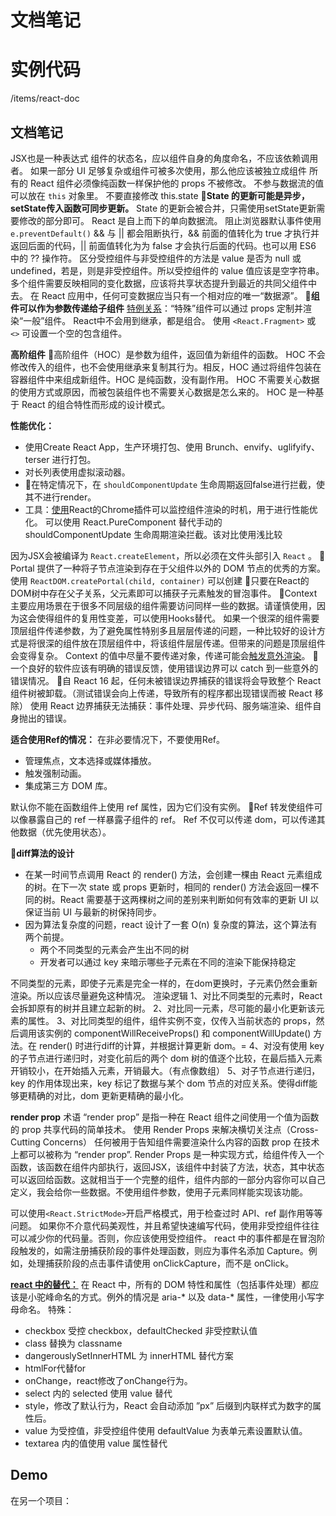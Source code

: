 # 文档笔记

# 实例代码
/items/react-doc

## 文档笔记
JSX也是一种表达式
组件的状态名，应以组件自身的角度命名，不应该依赖调用者。
如果一部分 UI 足够复杂或组件可被多次使用，那么他应该被独立成组件
所有的 React 组件必须像纯函数一样保护他的 props 不被修改。
不参与数据流的值可以放在 `this` 对象里。
不要直接修改 this.state
📌**State 的更新可能是异步，setState传入函数可同步更新。**
State 的更新会被合并，只需使用setState更新需要修改的部分即可。
React 是自上而下的单向数据流。
阻止浏览器默认事件使用`e.preventDefault()`
&& 与 || 都会阻断执行，&& 前面的值转化为 true 才执行并返回后面的代码，|| 前面值转化为为 false 才会执行后面的代码。也可以用 ES6 中的 ?? 操作符。
区分受控组件与非受控组件的方法是 value 是否为 null 或 undefined，若是，则是非受控组件。所以受控组件的 value 值应该是空字符串。
多个组件需要反映相同的变化数据，应该将共享状态提升到最近的共同父组件中去。
在 React 应用中，任何可变数据应当只有一个相对应的唯一“数据源”。
📌**组件可以作为参数传递给子组件**
[特例关系](https://zh-hans.reactjs.org/docs/composition-vs-inheritance.html#specialization)：“特殊”组件可以通过 props 定制并渲染“一般”组件。
React中不会用到继承，都是组合。
使用 `<React.Fragment>` 或 `<>` 可设置一个空的包含组件。

**高阶组件**
📌高阶组件（HOC）是参数为组件，返回值为新组件的函数。
HOC 不会修改传入的组件，也不会使用继承来复制其行为。相反，HOC 通过将组件包装在容器组件中来组成新组件。HOC 是纯函数，没有副作用。
HOC 不需要关心数据的使用方式或原因，而被包装组件也不需要关心数据是怎么来的。
HOC 是一种基于 React 的组合特性而形成的设计模式。

**性能优化：**
- 使用Create React App，生产环境打包、使用 Brunch、envify、uglifyify、terser 进行打包。
- 对长列表使用虚拟滚动器。
- 📌在特定情况下，在 `shouldComponentUpdate` 生命周期返回false进行拦截，使其不进行render。
- 工具：[使用](https://zh-hans.reactjs.org/docs/optimizing-performance.html#profiling-components-with-the-chrome-performance-tab)React的Chrome插件可以监控组件渲染的时机，用于进行性能优化。
可以使用 React.PureComponent 替代手动的 shouldComponentUpdate 生命周期渲染拦截。该对比使用浅比较


因为JSX会被编译为 `React.createElement`，所以必须在文件头部引入 `React` 。
📌Portal 提供了一种将子节点渲染到存在于父组件以外的 DOM 节点的优秀的方案。使用 `ReactDOM.createPortal(child, container)` 可以创建
📌只要在React的DOM树中存在父子关系，父元素即可以捕获子元素触发的冒泡事件。
📌Context 主要应用场景在于很多不同层级的组件需要访问同样一些的数据。请谨慎使用，因为这会使得组件的复用性变差，可以使用Hooks替代。
如果一个很深的组件需要顶层组件传递参数，为了避免属性特别多且层层传递的问题，一种比较好的设计方式是将很深的组件放在顶层组件中，将该组件层层传递。但带来的问题是顶层组件会变得复杂。
Context 的值中尽量不要传递对象，传递可能会[触发意外渲染](https://zh-hans.reactjs.org/docs/context.html#caveats)。
📌一个良好的软件应该有明确的错误反馈，使用错误边界可以 catch 到一些意外的错误情况。
📌自 React 16 起，任何未被错误边界捕获的错误将会导致整个 React 组件树被卸载。（测试错误会向上传递，导致所有的程序都出现错误而被 React 移除）
使用 React 边界捕获无法捕获：事件处理、异步代码、服务端渲染、组件自身抛出的错误。

**适合使用Ref的情况：**
在非必要情况下，不要使用Ref。
- 管理焦点，文本选择或媒体播放。
- 触发强制动画。
- 集成第三方 DOM 库。

默认你不能在函数组件上使用 ref 属性，因为它们没有实例。
📌Ref 转发使组件可以像暴露自己的 ref 一样暴露子组件的 ref。
Ref 不仅可以传递 dom，可以传递其他数据（优先使用状态）。


📌**diff算法的设计**
- 在某一时间节点调用 React 的 render() 方法，会创建一棵由 React 元素组成的树。在下一次 state 或 props 更新时，相同的 render() 方法会返回一棵不同的树。React 需要基于这两棵树之间的差别来判断如何有效率的更新 UI 以保证当前 UI 与最新的树保持同步。
- 因为算法复杂度的问题，react 设计了一套 O(n) 复杂度的算法，这个算法有两个前提。
    - 两个不同类型的元素会产生出不同的树
    - 开发者可以通过 key 来暗示哪些子元素在不同的渲染下能保持稳定

不同类型的元素，即使子元素是完全一样的，在dom更换时，子元素仍然会重新渲染。所以应该尽量避免这种情况。
渲染逻辑
1、对比不同类型的元素时，React 会拆卸原有的树并且建立起新的树。
2、对比同一元素，尽可能的最小化更新该元素的属性。
3、对比同类型的组件，组件实例不变，仅传入当前状态的 props，然后调用该实例的 componentWillReceiveProps() 和 componentWillUpdate() 方法。在 render() 时进行diff的计算，并根据计算更新 dom。=
4、对没有使用 key 的子节点进行递归时，对变化前后的两个 dom 树的值逐个比较，在最后插入元素开销较小，在开始插入元素，开销最大。（有点像数组）
5、对子节点进行递归，key 的作用体现出来，key 标记了数据与某个 dom 节点的对应关系。使得diff能够更精确的对比，dom 更新更精确的最小化。


**render prop**
术语 “render prop” 是指一种在 React 组件之间使用一个值为函数的 prop 共享代码的简单技术。
使用 Render Props 来解决横切关注点（Cross-Cutting Concerns）
任何被用于告知组件需要渲染什么内容的函数 prop 在技术上都可以被称为 “render prop”.
Render Props 是一种实现方式，给组件传入一个函数，该函数在组件内部执行，返回JSX，该组件中封装了方法，状态，其中状态可以返回给函数。这就相当于一个完整的组件，组件内部的一部分内容你可以自己定义，我会给你一些数据。不使用组件参数，使用子元素同样能实现该功能。


可以使用`<React.StrictMode>`开启严格模式，用于检查过时 API、ref 副作用等等问题。
如果你不介意代码美观性，并且希望快速编写代码，使用非受控组件往往可以减少你的代码量。否则，你应该使用受控组件。
react 中的事件都是在冒泡阶段触发的，如需注册捕获阶段的事件处理函数，则应为事件名添加 Capture。例如，处理捕获阶段的点击事件请使用 onClickCapture，而不是 onClick。

[**react 中的替代：**](https://zh-hans.reactjs.org/docs/dom-elements.html)
在 React 中，所有的 DOM 特性和属性（包括事件处理）都应该是小驼峰命名的方式。例外的情况是 aria-* 以及 data-* 属性，一律使用小写字母命名。
特殊：
- checkbox 受控 checkbox，defaultChecked 非受控默认值
- class 替换为 classname
- dangerouslySetInnerHTML 为 innerHTML 替代方案
- htmlFor代替for
- onChange，react修改了onChange行为。
- select 内的 selected 使用 value 替代
- style，修改了默认行为，React 会自动添加 ”px” 后缀到内联样式为数字的属性后。
- value 为受控值，非受控组件使用 defaultValue 为表单元素设置默认值。
- textarea 内的值使用 value 属性替代

## Demo
在另一个项目：